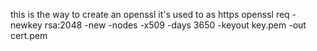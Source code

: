 this is the way to create an openssl
it's used to as https
openssl req -newkey rsa:2048 -new -nodes -x509 -days 3650 -keyout key.pem -out cert.pem